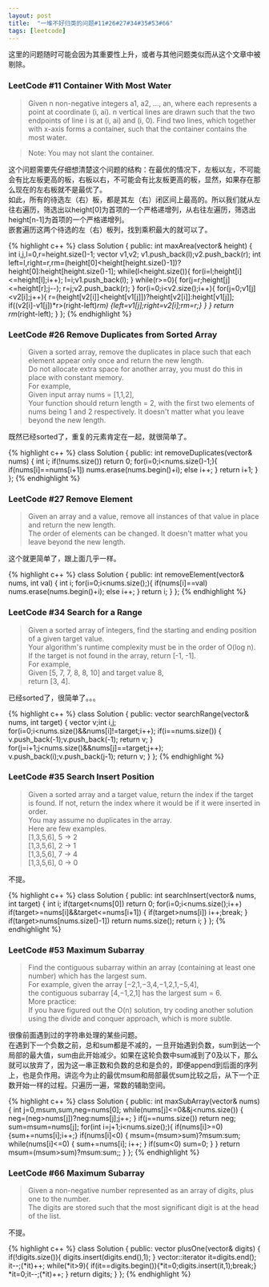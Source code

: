 ```yaml
---
layout: post
title:  "一堆不好归类的问题#11#26#27#34#35#53#66"
tags: [leetcode]
---
```


这里的问题随时可能会因为其重要性上升，或者与其他问题类似而从这个文章中被剔除。

<h3>LeetCode #11 Container With Most Water</h3>

>Given n non-negative integers a1, a2, ..., an, where each represents a point at coordinate (i, ai). n vertical lines are drawn such that the two endpoints of line i is at (i, ai) and (i, 0). Find two lines, which together with x-axis forms a container, such that the container contains the most water.

>Note: You may not slant the container. 

这个问题需要先仔细想清楚这个问题的结构：在最优的情况下，左板以左，不可能会有比左板更高的板，右板以右，不可能会有比友板更高的板，显然，如果存在那么现在的左右板就不是最优了。<br>
如此，所有的待选左（右）板，都是其左（右）闭区间上最高的。所以我们就从左往右遍历，筛选出以height[0]为首项的一个严格递增列，从右往左遍历，筛选出height[n-1]为首项的一个严格递增列。<br>
嵌套遍历这两个待选的左（右）板列，找到乘积最大的就可以了。

{% highlight c++ %}
class Solution {
public:
    int maxArea(vector<int>& height) {
    	int i,j,l=0,r=height.size()-1;
    	vector<int> v1,v2;
    	v1.push_back(l);v2.push_back(r);
    	int left=l,right=r,rm=(height[0]<height[height.size()-1])?height[0]:height[height.size()-1];
    	while(l<height.size()){
    		for(i=l;height[i]<=height[l];i++);
    		l=i;v1.push_back(l);
    	}
    	while(r>=0){
    		for(j=r;height[j]<=height[r];j--);
    		r=j;v2.push_back(r);
    	}
    	for(i=0;i<v2.size();i++){
    		for(j=0;v1[j]<v2[i];j++){
    			r=(height[v2[i]]<height[v1[j]])?height[v2[i]]:height[v1[j]];
    			if((v2[i]-v1[j])*r>(right-left)*rm) {left=v1[j];right=v2[i];rm=r;}
    		}
    	}
    	return rm*(right-left);
    }
};
{% endhighlight %}

<h3>LeetCode #26 Remove Duplicates from Sorted Array</h3>

>Given a sorted array, remove the duplicates in place such that each element appear only once and return the new length.<br>
Do not allocate extra space for another array, you must do this in place with constant memory.<br>
For example,<br>
Given input array nums = [1,1,2],<br>
Your function should return length = 2, with the first two elements of nums being 1 and 2 respectively. It doesn't matter what you leave beyond the new length. 

既然已经sorted了，重复的元素肯定在一起，就很简单了。

{% highlight c++ %}
class Solution {
public:
    int removeDuplicates(vector<int>& nums) {
    	int i;
    	if(!nums.size()) return 0;
        for(i=0;i<nums.size()-1;){
        	if(nums[i]==nums[i+1]) nums.erase(nums.begin()+i);
        	else i++;
        }
    	return i+1;
    }
};
{% endhighlight %}

<h3>LeetCode #27 Remove Element</h3>

>Given an array and a value, remove all instances of that value in place and return the new length.<br>The order of elements can be changed. It doesn't matter what you leave beyond the new length. 

这个就更简单了，跟上面几乎一样。

{% highlight c++ %}
class Solution {
public:
    int removeElement(vector<int>& nums, int val) {
        int i;
        for(i=0;i<nums.size();){
        	if(nums[i]==val) nums.erase(nums.begin()+i);
        	else i++;
        }
        return i;
    }
};
{% endhighlight %}

<h3>LeetCode #34 Search for a Range</h3>

>Given a sorted array of integers, find the starting and ending position of a given target value.<br>
Your algorithm's runtime complexity must be in the order of O(log n).<br>
If the target is not found in the array, return [-1, -1].<br>
For example,<br>
Given [5, 7, 7, 8, 8, 10] and target value 8,<br>
return [3, 4]. 

已经sorted了，很简单了。。。

{% highlight c++ %}
class Solution {
public:
    vector<int> searchRange(vector<int>& nums, int target) {
    	vector<int> v;int i,j;
        for(i=0;i<nums.size()&&nums[i]!=target;i++);
        if(i==nums.size()) {
        	v.push_back(-1);v.push_back(-1);
        	return v;
        }
        for(j=i+1;j<nums.size()&&nums[j]==target;j++);
        	v.push_back(i);v.push_back(j-1);
        	return v;
    }
};
{% endhighlight %}

<h3>LeetCode #35 Search Insert Position</h3>

>Given a sorted array and a target value, return the index if the target is found. If not, return the index where it would be if it were inserted in order.<br>
You may assume no duplicates in the array.<br>
Here are few examples.<br>
[1,3,5,6], 5 → 2<br>
[1,3,5,6], 2 → 1<br>
[1,3,5,6], 7 → 4<br>
[1,3,5,6], 0 → 0 

不提。

{% highlight c++ %}
class Solution {
public:
    int searchInsert(vector<int>& nums, int target) {
    	int i;
    	if(target<nums[0]) return 0;
        for(i=0;i<nums.size();i++)
        	if(target>=nums[i]&&target<=nums[i+1]) {
        	if(target>nums[i]) i++;break;
        	}
        if(target>nums[nums.size()-1]) return nums.size();
        return i;
    }
};
{% endhighlight %}

<h3>LeetCode #53 Maximum Subarray</h3>

>Find the contiguous subarray within an array (containing at least one number) which has the largest sum.<br>
For example, given the array [−2,1,−3,4,−1,2,1,−5,4],<br>
the contiguous subarray [4,−1,2,1] has the largest sum = 6.<br>
More practice:<br>
If you have figured out the O(n) solution, try coding another solution using the divide and conquer approach, which is more subtle.

很像前面遇到过的字符串处理的某些问题。<br>
在遇到下一个负数之前，总和sum都是不减的，一旦开始遇到负数，sum到达一个局部的最大值，sum由此开始减少。如果在这轮负数中sum减到了0及以下，那么就可以放弃了，因为这一串正数和负数的总和是负的，即便append到后面的序列上，也是负作用。讲迄今为止的最优msum和局部最优sum比较之后，从下一个正数开始一样的过程。只遍历一遍，常数的辅助空间。

{% highlight c++ %}
class Solution {
public:
	int maxSubArray(vector<int>& nums) {
		int j=0,msum,sum,neg=nums[0];
		while(nums[j]<=0&&j<nums.size()) {
			neg=(neg>nums[j])?neg:nums[j];j++;
		}
		if(j==nums.size()) return neg;
		sum=msum=nums[j];
		for(int i=j+1;i<nums.size();){
			if(nums[i]>=0) {sum+=nums[i];i++;}
			if(nums[i]<0) {
				msum=(msum>sum)?msum:sum;
				while(nums[i]<=0) {
					sum+=nums[i];
					i++;
				}
				if(sum<0) sum=0;
			}
		}
		return msum=(msum>sum)?msum:sum;;
	}
};
{% endhighlight %}

<h3>LeetCode #66 Maximum Subarray</h3>

>Given a non-negative number represented as an array of digits, plus one to the number.<br>
The digits are stored such that the most significant digit is at the head of the list.

不提。

{% highlight c++ %}
class Solution {
public:
    vector<int> plusOne(vector<int>& digits) {
    	if(!digits.size()){
    		digits.insert(digits.end(),1);
    	}
    	vector<int>::iterator it=digits.end();
    	it--;(*it)++;
    	while(*it>9){
    		if(it==digits.begin()){*it=0;digits.insert(it,1);break;}
    		*it=0;it--;(*it)++;
    	}
    	return digits;
    }
};
{% endhighlight %}